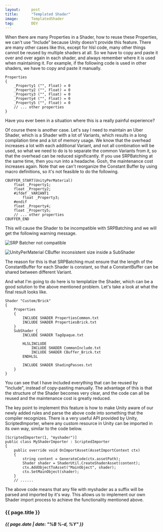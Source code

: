 ```yaml
---
layout:     post
title:      "Templated Shader"
image:      TemplatedShader
tag:        DEV
---
```


When there are many Properties in a Shader, how to reuse these Properties, we can't use “Include” because Unity doesn't provide this feature. There are many other cases like this, except for hlsl code, many other things cannot be reused by multiple shaders at all. So we have to copy and paste it over and over again in each shader, and always remember where it is used when maintaining it. For example, if the following code is used in other shaders, we have to copy and paste it manually.

```
Properties
{
    _Property1 ("", Float) = 0
    _Property2 ("", Float) = 0
    _Property3 ("", Float) = 0
    _Property4 ("", Float) = 0
    _Property5 ("", Float) = 0
    // ... other properties
}
```

Have you ever been in a situation where this is a really painful experience?

Of course there is another case. Let's say I need to maintain an Uber Shader, which is a Shader with a lot of Variants, which results in a long compilation time and a lot of memory usage. We know that the overhead increases a lot with each additional Variant, and not all combination will be used, so what we need to do is to separate the common Variants from it, so that the overhead can be reduced significantly. If you use SRPBatching at the same time, then you run into a headache. Gosh, the maintenance cost increases again. Note that we can't reorganize the Constant Buffer by using macro definitions, so it's not feasible to do the following.

```
CBUFFER_START(UnityPerMaterial)
    float _Property1;
    float _Property2;
    #ifdef _VARIANT1
        float _Property3;
    #endif
    float _Property4;
    float _Property5;
    // ... other properties
CBUFFER_END
```

This will cause the Shader to be incompatible with SRPBatching and we will get the following warning message.

![SRP Batcher not compatible]({{site.url}}/{{site.post_images}}/TemplatedShaderB.jpg)

![UnityPerMaterial CBuffer inconsistent size inside a SubShader]({{site.url}}/{{site.post_images}}/TemplatedShaderA.jpg)

The reason for this is that SRPBatching must ensure that the length of the ConstantBuffer for each Shader is constant, so that a ConstantBuffer can be shared between different Variant.

And what I'm going to do here is to templatize the Shader, which can be a good solution to the above mentioned problem. Let's take a look at what the final result looks like.

```
Shader "Custom/Brick"
{ 
    Properties
    {
        INCLUDE SHADER PropertiesCommon.txt
        INCLUDE SHADER PropertiesBrick.txt
    }
    SubShader {
        INCLUDE SHADER TagOpaque.txt

        HLSLINCLUDE
            INCLUDE SHADER CommonInclude.txt
            INCLUDE SHADER CBuffer_Brick.txt
        ENDHLSL

        INCLUDE SHADER ShadingPasses.txt
    }
}
```

You can see that I have included everything that can be reused by "Include", instead of copy-pasting manually. The advantage of this is that the structure of the Shader becomes very clear, and the code can all be reused and the maintenance cost is greatly reduced.

The key point to implement this feature is how to make Unity aware of our newly added rules and parse the above code into something that the compiler recognizes. There is a very useful API provided by Unity, ScriptedImporter, where any custom resource in Unity can be imported in its own way, similar to the code below.

```
[ScriptedImporter(1, "myshader")]
public class MyShaderImporter : ScriptedImporter
{
    public override void OnImportAsset(AssetImportContext ctx)
    {
        string content = GenerateCode(ctx.assetPath);
        Shader shader = ShaderUtil.CreateShaderAsset(content);
        ctx.AddObjectToAsset("MainObject", shader);
        ctx.SetMainObject(shader);
    }
    // ......
```

The above code means that any file with myshader as a suffix will be parsed and imported by it's way. This allows us to implement our own Shader import process to achieve the functionality mentioned above.

<h3>{{ page.title }}</h3>
<h5>{{ page.date | date: "%B %-d, %Y" }}</h5>
